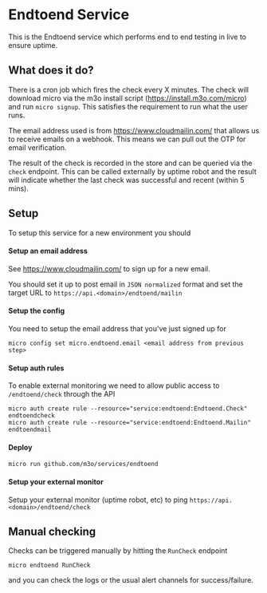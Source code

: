 # Endtoend Service

This is the Endtoend service which performs end to end testing in live to ensure uptime.


## What does it do?
There is a cron job which fires the check every X minutes. The check will download micro via the m3o install script (https://install.m3o.com/micro) and run `micro signup`. This satisfies the requirement to run what the user runs. 

The email address used is from https://www.cloudmailin.com/ that allows us to receive emails on a webhook. This means we can pull out the OTP for email verification. 

The result of the check is recorded in the store and can be queried via the `check` endpoint. This can be called externally by uptime robot and the result will indicate whether the last check was successful and recent (within 5 mins). 

## Setup
To setup this service for a new environment you should

#### Setup an email address 
See https://www.cloudmailin.com/ to sign up for a new email.

You should set it up to post email in `JSON normalized` format and set the target URL to `https://api.<domain>/endtoend/mailin`

#### Setup the config
You need to setup the email address that you've just signed up for
```
micro config set micro.endtoend.email <email address from previous step>
``` 

#### Setup auth rules
To enable external monitoring we need to allow public access to `/endtoend/check` through the API

```
micro auth create rule --resource="service:endtoend:Endtoend.Check" endtoendcheck
micro auth create rule --resource="service:endtoend:Endtoend.Mailin" endtoendmail
```

#### Deploy
```
micro run github.com/m3o/services/endtoend
```

#### Setup your external monitor
Setup your external monitor (uptime robot, etc) to ping `https://api.<domain>/endtoend/check`

## Manual checking
Checks can be triggered manually by hitting the `RunCheck` endpoint
```
micro endtoend RunCheck
``` 

and you can check the logs or the usual alert channels for success/failure. 